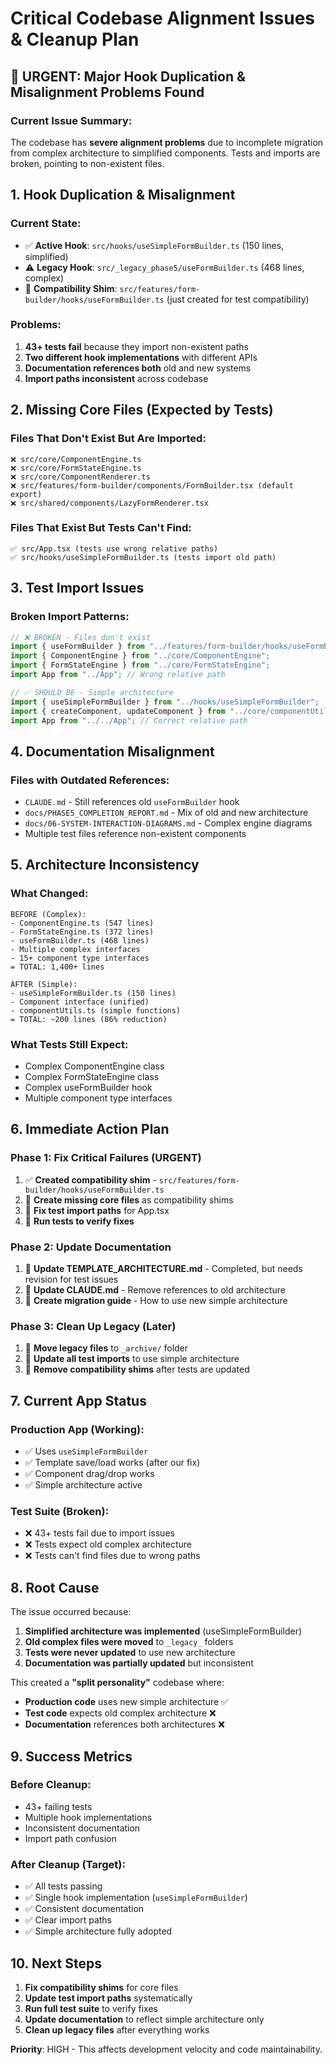 # Critical Codebase Alignment Issues & Cleanup Plan

## 🚨 URGENT: Major Hook Duplication & Misalignment Problems Found

### **Current Issue Summary:**
The codebase has **severe alignment problems** due to incomplete migration from complex architecture to simplified components. Tests and imports are broken, pointing to non-existent files.

## **1. Hook Duplication & Misalignment**

### **Current State:**
- ✅ **Active Hook**: `src/hooks/useSimpleFormBuilder.ts` (150 lines, simplified)
- ⚠️ **Legacy Hook**: `src/_legacy_phase5/useFormBuilder.ts` (468 lines, complex)
- 🔧 **Compatibility Shim**: `src/features/form-builder/hooks/useFormBuilder.ts` (just created for test compatibility)

### **Problems:**
1. **43+ tests fail** because they import non-existent paths
2. **Two different hook implementations** with different APIs
3. **Documentation references both** old and new systems
4. **Import paths inconsistent** across codebase

## **2. Missing Core Files (Expected by Tests)**

### **Files That Don't Exist But Are Imported:**
```
❌ src/core/ComponentEngine.ts
❌ src/core/FormStateEngine.ts  
❌ src/core/ComponentRenderer.ts
❌ src/features/form-builder/components/FormBuilder.tsx (default export)
❌ src/shared/components/LazyFormRenderer.tsx
```

### **Files That Exist But Tests Can't Find:**
```
✅ src/App.tsx (tests use wrong relative paths)
✅ src/hooks/useSimpleFormBuilder.ts (tests import old path)
```

## **3. Test Import Issues**

### **Broken Import Patterns:**
```typescript
// ❌ BROKEN - Files don't exist
import { useFormBuilder } from "../features/form-builder/hooks/useFormBuilder";
import { ComponentEngine } from "../core/ComponentEngine";
import { FormStateEngine } from "../core/FormStateEngine";
import App from "../App"; // Wrong relative path

// ✅ SHOULD BE - Simple architecture
import { useSimpleFormBuilder } from "../hooks/useSimpleFormBuilder";
import { createComponent, updateComponent } from "../core/componentUtils";
import App from "../../App"; // Correct relative path
```

## **4. Documentation Misalignment**

### **Files with Outdated References:**
- `CLAUDE.md` - Still references old `useFormBuilder` hook
- `docs/PHASE5_COMPLETION_REPORT.md` - Mix of old and new architecture
- `docs/06-SYSTEM-INTERACTION-DIAGRAMS.md` - Complex engine diagrams
- Multiple test files reference non-existent components

## **5. Architecture Inconsistency**

### **What Changed:**
```
BEFORE (Complex):
- ComponentEngine.ts (547 lines)
- FormStateEngine.ts (372 lines) 
- useFormBuilder.ts (468 lines)
- Multiple complex interfaces
- 15+ component type interfaces
= TOTAL: 1,400+ lines

AFTER (Simple):
- useSimpleFormBuilder.ts (150 lines)
- Component interface (unified)
- componentUtils.ts (simple functions)
= TOTAL: ~200 lines (86% reduction)
```

### **What Tests Still Expect:**
- Complex ComponentEngine class
- Complex FormStateEngine class  
- Complex useFormBuilder hook
- Multiple component type interfaces

## **6. Immediate Action Plan**

### **Phase 1: Fix Critical Failures (URGENT)**
1. ✅ **Created compatibility shim** - `src/features/form-builder/hooks/useFormBuilder.ts`
2. 🔄 **Create missing core files** as compatibility shims
3. 🔄 **Fix test import paths** for App.tsx
4. 🔄 **Run tests to verify fixes**

### **Phase 2: Update Documentation**
1. 🔄 **Update TEMPLATE_ARCHITECTURE.md** - Completed, but needs revision for test issues
2. 🔄 **Update CLAUDE.md** - Remove references to old architecture
3. 🔄 **Create migration guide** - How to use new simple architecture

### **Phase 3: Clean Up Legacy (Later)**  
1. 🔄 **Move legacy files** to `_archive/` folder
2. 🔄 **Update all test imports** to use simple architecture
3. 🔄 **Remove compatibility shims** after tests are updated

## **7. Current App Status**

### **Production App (Working):**
- ✅ Uses `useSimpleFormBuilder` 
- ✅ Template save/load works (after our fix)
- ✅ Component drag/drop works  
- ✅ Simple architecture active

### **Test Suite (Broken):**
- ❌ 43+ tests fail due to import issues
- ❌ Tests expect old complex architecture
- ❌ Tests can't find files due to wrong paths

## **8. Root Cause**

The issue occurred because:
1. **Simplified architecture was implemented** (useSimpleFormBuilder)
2. **Old complex files were moved** to `_legacy_` folders
3. **Tests were never updated** to use new architecture
4. **Documentation was partially updated** but inconsistent

This created a **"split personality"** codebase where:
- **Production code** uses new simple architecture ✅
- **Test code** expects old complex architecture ❌
- **Documentation** references both architectures ❌

## **9. Success Metrics**

### **Before Cleanup:**
- 43+ failing tests
- Multiple hook implementations  
- Inconsistent documentation
- Import path confusion

### **After Cleanup (Target):**
- ✅ All tests passing
- ✅ Single hook implementation (`useSimpleFormBuilder`)
- ✅ Consistent documentation 
- ✅ Clear import paths
- ✅ Simple architecture fully adopted

## **10. Next Steps**

1. **Fix compatibility shims** for core files
2. **Update test import paths** systematically  
3. **Run full test suite** to verify fixes
4. **Update documentation** to reflect simple architecture only
5. **Clean up legacy files** after everything works

**Priority**: HIGH - This affects development velocity and code maintainability.